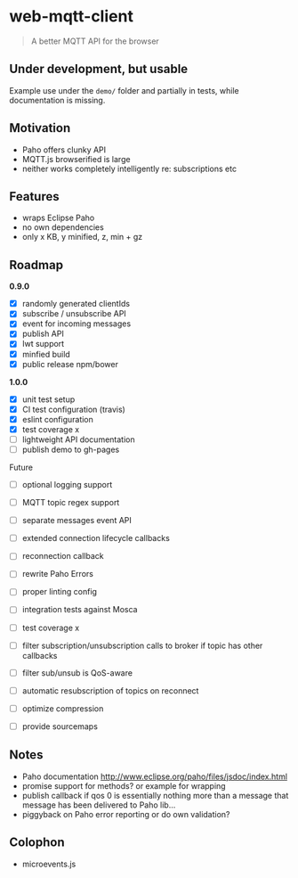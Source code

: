 # web-mqtt-client
> A better MQTT API for the browser

## Under development, but usable

Example use under the `demo/` folder and partially in tests, while documentation is missing.


Motivation
----------

- Paho offers clunky API
- MQTT.js browserified is large
- neither works completely intelligently re: subscriptions etc


Features
--------

- wraps Eclipse Paho
- no own dependencies
- only x KB, y minified, z, min + gz



Roadmap
-------

**0.9.0**

- [x] randomly generated clientIds
- [x] subscribe / unsubscribe API
- [x] event for incoming messages
- [x] publish API
- [x] lwt support
- [x] minfied build
- [x] public release npm/bower

**1.0.0**

- [x] unit test setup
- [x] CI test configuration (travis)
- [x] eslint configuration
- [x] test coverage x
- [ ] lightweight API documentation
- [ ] publish demo to gh-pages

Future

- [ ] optional logging support
- [ ] MQTT topic regex support
- [ ] separate messages event API
- [ ] extended connection lifecycle callbacks
- [ ] reconnection callback
- [ ] rewrite Paho Errors
- [ ] proper linting config
- [ ] integration tests against Mosca
- [ ] test coverage x
- [ ] filter subscription/unsubscription calls to broker if topic has other callbacks
- [ ] filter sub/unsub is QoS-aware
- [ ] automatic resubscription of topics on reconnect
- [ ] optimize compression
- [ ] provide sourcemaps


Notes
-----

- Paho documentation http://www.eclipse.org/paho/files/jsdoc/index.html
- promise support for methods? or example for wrapping
- publish callback if qos 0 is essentially nothing more than a message that message has been delivered to Paho lib...
- piggyback on Paho error reporting or do own validation?

Colophon
--------

- microevents.js